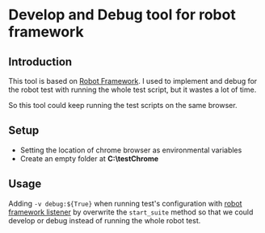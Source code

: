 # Develop and Debug tool for robot framework

Introduction
------------
This tool is based on [Robot Framework](https://robotframework.org/). I used to implement and debug for the robot test with running the whole test script, but it wastes a lot of time.

So this tool could keep running the test scripts on the same browser.

Setup
----------
* Setting the location of chrome browser as environmental variables
* Create an empty folder at **C:\testChrome**

Usage
-----
Adding `-v debug:${True}` when running test's configuration with [robot framework listener](https://robotframework.org/robotframework/latest/RobotFrameworkUserGuide.html#listener-examples) by overwrite the `start_suite` method so that we could develop or debug instead of running the whole robot test.